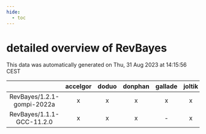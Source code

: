 ```yaml
---
hide:
  - toc
---
```


detailed overview of RevBayes
=============================


This data was automatically generated on Thu, 31 Aug 2023 at 14:15:56 CEST  

| |accelgor|doduo|donphan|gallade|joltik|skitty|swalot|victini|
| :---: | :---: | :---: | :---: | :---: | :---: | :---: | :---: | :---: |
|RevBayes/1.2.1-gompi-2022a|x|x|x|x|x|x|x|x|
|RevBayes/1.1.1-GCC-11.2.0|x|x|x|-|x|x|x|x|
